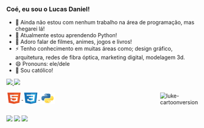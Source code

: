 ### Coé, eu sou o Lucas Daniel!

- 🔭 Ainda não estou com nenhum trabalho na área de programação, mas chegarei lá!
- 🌱 Atualmente estou aprendendo Python! 
- 💬 Adoro falar de filmes, animes, jogos e livros!
- ⚡ Tenho conhecimento em muitas áreas como; design gráfico, arquitetura, redes de fibra óptica, marketing digital, modelagem 3d.
- 😄 Pronouns: ele/dele
- 🙌 Sou católico!

<div>
<a href="https://github.com/lukeddev">
<img height="150em" src="https://github-readme-stats.vercel.app/api?username=lukeddev&show_icons=true&theme=vue-dark"/>
<img height="150em" src="https://github-readme-stats.vercel.app/api/top-langs/?username=lukeddev&layout=compact&langs_count=7&theme=vue-dark"/> 
</div>

<div style="display: inline_block"><br>
  <img align="center" alt="luke-HTML" height="30" width="40" src="https://raw.githubusercontent.com/devicons/devicon/master/icons/html5/html5-original.svg">
  <img align="center" alt="luke-CSS" height="30" width="40" src="https://raw.githubusercontent.com/devicons/devicon/master/icons/css3/css3-original.svg">
  <img align="center" alt="luke-Python" height="30" width="40" src="https://raw.githubusercontent.com/devicons/devicon/master/icons/python/python-original.svg">
  <img align="right" alt="luke-cartoonversion" height="100" width="100" src="https://cdn.picrew.me/shareImg/org/202303/1918713_uAzZG7MT.png">
</div>

##

<div> 
  <a href="https://instagram.com/lucasdaniel.ps" target="_blank"><img src="https://img.shields.io/badge/-Instagram-%23E4405F?style=for-the-badge&logo=instagram&logoColor=white" target="_blank"></a>
  <a href = "mailto:luked.dev@gmail.com"><img src="https://img.shields.io/badge/-Gmail-%23333?style=for-the-badge&logo=gmail&logoColor=white" target="_blank"></a>
  <a href="https://www.linkedin.com/in/lucas-daniel-5433a1252/" target="_blank"><img src="https://img.shields.io/badge/-LinkedIn-%230077B5?style=for-the-badge&logo=linkedin&logoColor=white" target="_blank"></a> 
</div>
